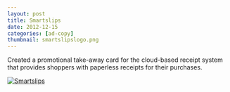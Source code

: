 ```yaml
---
layout: post
title: Smartslips
date: 2012-12-15
categories: [ad-copy]
thumbnail: smartslipslogo.png
---
```

<p>Created a promotional take-away card for the cloud-based receipt system that provides shoppers with paperless receipts for their purchases.</p>

<a class="zoom" href="{{ site.url }}/images/Smartslips.png">
  <img alt="Smartslips" src="{{ site.url }}/images/Smartslips.png"/>
</a>